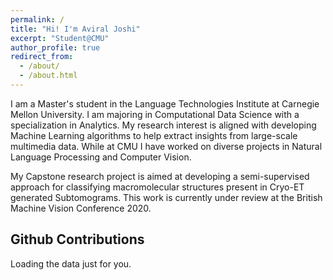```yaml
---
permalink: /
title: "Hi! I'm Aviral Joshi"
excerpt: "Student@CMU"
author_profile: true
redirect_from: 
  - /about/
  - /about.html
---
```


I am a Master's student in the Language Technologies Institute at Carnegie Mellon University. I am majoring in Computational Data Science with a specialization in Analytics. My research interest is aligned with developing Machine Learning algorithms to help extract insights from large-scale multimedia data. While at CMU I have worked on diverse projects in Natural Language Processing and Computer Vision.

My Capstone research project is aimed at developing a semi-supervised approach for classifying macromolecular structures present in Cryo-ET generated Subtomograms. This work is currently under review at the British Machine Vision Conference 2020.



<h2> Github Contributions </h2>
<!-- Prepare a container for your calendar. -->
<script
  src="https://cdn.rawgit.com/IonicaBizau/github-calendar/gh-pages/dist/github-calendar.min.js"
>
</script>

<!-- Optionally, include the theme (if you don't want to struggle to write the CSS) -->
<link
  rel="stylesheet"
  href="https://cdn.rawgit.com/IonicaBizau/github-calendar/gh-pages/dist/github-calendar.css"
/>

<!-- Prepare a container for your calendar. -->
<div class="calendar">
    <!-- Loading stuff -->
    Loading the data just for you.
</div>

<script>
    new GitHubCalendar(".calendar", "dataviral");
</script>